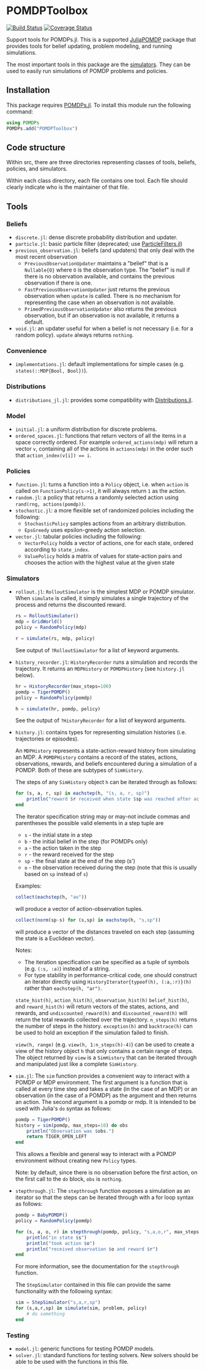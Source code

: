 # POMDPToolbox
[![Build Status](https://travis-ci.org/JuliaPOMDP/POMDPToolbox.jl.svg?branch=master)](https://travis-ci.org/JuliaPOMDP/POMDPToolbox.jl)
[![Coverage Status](https://coveralls.io/repos/github/JuliaPOMDP/POMDPToolbox.jl/badge.svg?branch=master)](https://coveralls.io/github/JuliaPOMDP/POMDPToolbox.jl?branch=master)

Support tools for POMDPs.jl. This is a supported [JuliaPOMDP](https://github.com/JuliaPOMDP) package that provides tools
for belief updating, problem modeling, and running simulations. 

The most important tools in this package are the [simulators](#Simulators). They can be used to easily run simulations of POMDP problems and policies.

## Installation

This package requires [POMDPs.jl](https://github.com/JuliaPOMDP). To install this module run the following command:

```julia
using POMDPs
POMDPs.add("POMDPToolbox")
```

## Code structure

Within src, there are three directories representing classes of tools, beliefs, policies, and simulators.

Within each class directory, each file contains one tool. Each file should clearly indicate who is the maintainer of that file.

## Tools

### Beliefs
  - `discrete.jl`: dense discrete probability distribution and updater.
  - `particle.jl`: basic particle filter (deprecated; use [ParticleFilters.jl](https://github.com/JuliaPOMDP/ParticleFilters.jl))
  - `previous_observation.jl`: beliefs (and updaters) that only deal with the most recent observation
    - `PreviousObservationUpdater` maintains a "belief" that is a `Nullable{O}` where `O` is the observation type. The "belief" is null if there is no observation available, and contains the previous observation if there is one.
    - `FastPreviousObservationUpdater` just returns the previous observation when `update` is called. There is no mechanism for representing the case when an observation is not available.
    - `PrimedPreviousObservationUpdater` also returns the previous observation, but if an observation is not available, it returns a default.
  - `void.jl`: an updater useful for when a belief is not necessary (i.e. for a random policy). `update` always returns `nothing`.

### Convenience
  - `implementations.jl`: default implementations for simple cases (e.g. `states(::MDP{Bool, Bool})`).

### Distributions
  - `distributions_jl.jl`: provides some compatibility with [Distributions.jl](https://github.com/JuliaStats/Distributions.jl).

### Model
  - `initial.jl`: a uniform distribution for discrete problems.
  - `ordered_spaces.jl`: functions that return vectors of all the items in a space correctly ordered. For example `ordered_actions(mdp)` will return a vector `v`, containing all of the actions in `actions(mdp)` in the order such that  `action_index(v[i]) == i`.

### Policies
  - `function.jl`: turns a function into a `Policy` object, i.e. when `action` is called on `FunctionPolicy(s->1)`, it will always return `1` as the action.
  - `random.jl`: a policy that returns a randomly selected action using `rand(rng, actions(pomdp))`.
  - `stochastic.jl`: a more flexible set of randomized policies including the following:
    - `StochasticPolicy` samples actions from an arbitrary distribution.
    - `EpsGreedy` uses epsilon-greedy action selection.
  - `vector.jl`: tabular policies including the following:
    - `VectorPolicy` holds a vector of actions, one for each state, ordered according to `state_index`.
    - `ValuePolicy` holds a matrix of values for state-action pairs and chooses the action with the highest value at the given state

### Simulators
  - `rollout.jl`: `RolloutSimulator` is the simplest MDP or POMDP simulator. When `simulate` is called, it simply simulates a single trajectory of the process and returns the discounted reward.
    ```julia
    rs = RolloutSimulator()
    mdp = GridWorld()
    policy = RandomPolicy(mdp)

    r = simulate(rs, mdp, policy)
    ```
    See output of `?RolloutSimulator` for a list of keyword arguments.

  - `history_recorder.jl`: `HistoryRecorder` runs a simulation and records the trajectory. It returns an `MDPHistory` or `POMDPHistory` (see `history.jl` below).
    ```julia
    hr = HistoryRecorder(max_steps=100)
    pomdp = TigerPOMDP()
    policy = RandomPolicy(pomdp)

    h = simulate(hr, pomdp, policy)
    ```
    See the output of `?HistoryRecorder` for a list of keyword arguments.

  - `history.jl`: contains types for representing simulation histories (i.e. trajectories or episodes).

    An `MDPHistory` represents a state-action-reward history from simulating an MDP. A `POMDPHistory` contains a record of the states, actions, observations, rewards, and beliefs encountered during a simulation of a POMDP. Both of these are subtypes of `SimHistory`.
    
    The steps of any `SimHistory` object `h` can be iterated through as follows:

    ```julia
    for (s, a, r, sp) in eachstep(h, "(s, a, r, sp)")    
        println("reward $r received when state $sp was reached after action $a was taken in state $s")
    end
    ```
    
    The iterator specification string may or may-not include commas and parentheses the possible valid elements in a step tuple are
    - `s` - the initial state in a step
    - `b` - the initial belief in the step (for POMDPs only)
    - `a` - the action taken in the step
    - `r` - the reward received for the step
    - `sp` - the final state at the end of the step (s')
    - `o` - the observation received during the step (note that this is usually based on `sp` instead of `s`)

    Examples:
    ```julia
    collect(eachstep(h, "ao"))
    ```
    will produce a vector of action-observation tuples.

    ```julia
    collect(norm(sp-s) for (s,sp) in eachstep(h, "s,sp"))
    ```
    will produce a vector of the distances traveled on each step (assuming the state is a Euclidean vector).

    Notes:
    - The iteration specification can be specified as a tuple of symbols (e.g. `(:s, :a)`) instead of a string.
    - For type stability in performance-critical code, one should construct an iterator directly using `HistoryIterator{typeof(h), (:a,:r)}(h)` rather than `eachstep(h, "ar")`.
    
    `state_hist(h)`, `action_hist(h)`, `observation_hist(h)` `belief_hist(h)`, and `reward_hist(h)` will return vectors of the states, actions, and rewards, and `undiscounted_reward(h)` and `discounted_reward(h)` will return the total rewards collected over the trajectory. `n_steps(h)` returns the number of steps in the history. `exception(h)` and `backtrace(h)` can be used to hold an exception if the simulation failed to finish.

    `view(h, range)` (e.g. `view(h, 1:n_steps(h)-4)`) can be used to create a view of the history object `h` that only contains a certain range of steps. The object returned by `view` is a `SimHistory` that can be iterated through and manipulated just like a complete `SimHistory`.


  - `sim.jl`: The `sim` function provides a convenient way to interact with a POMDP or MDP environment. The first argument is a function that is called at every time step and takes a state (in the case of an MDP) or an observation (in the case of a POMDP) as the argument and then returns an action. The second argument is a pomdp or mdp. It is intended to be used with Julia's `do` syntax as follows:
    ```julia
    pomdp = TigerPOMDP()
    history = sim(pomdp, max_steps=10) do obs
        println("Observation was $obs.")
        return TIGER_OPEN_LEFT
    end
    ```
    This allows a flexible and general way to interact with a POMDP environment without creating new `Policy` types.

    Note: by default, since there is no observation before the first action, on the first call to the `do` block, `obs` is `nothing`.

  - `stepthrough.jl`: The `stepthrough` function exposes a simulation as an iterator so that the steps can be iterated through with a for loop syntax as follows:
    ```julia
    pomdp = BabyPOMDP()
    policy = RandomPolicy(pomdp)

    for (s, a, o, r) in stepthrough(pomdp, policy, "s,a,o,r", max_steps=10)
        println("in state $s")
        println("took action $o")
        println("received observation $o and reward $r")
    end
    ```
    For more information, see the documentation for the `stepthrough` function.

    The `StepSimulator` contained in this file can provide the same functionality with the following syntax:
    ```julia
    sim = StepSimulator("s,a,r,sp")
    for (s,a,r,sp) in simulate(sim, problem, policy)
        # do something
    end
    ```

### Testing
  - `model.jl`: generic functions for testing POMDP models.
  - `solver.jl`: standard functions for testing solvers. New solvers should be able to be used with the functions in this file.

